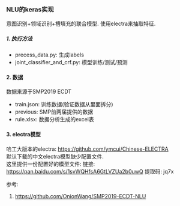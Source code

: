 ### NLU的keras实现
意图识别+领域识别+槽填充的联合模型. 使用electra来抽取特征.  


##### 1. 执行方法
* precess_data.py: 生成labels
* joint_classifier_and_crf.py: 模型训练/测试/预测

#### 2. 数据
数据来源于SMP2019 ECDT
* train.json: 训练数据(验证数据从里面拆分)
* previous: SMP前两届提供的数据
* rule.xlsx: 数据分析生成的excel表

#### 3. electra模型
哈工大版本的electra: https://github.com/ymcui/Chinese-ELECTRA  
默认下载的中文electra模型缺少配置文件.  
这里提供一份配置好的模型文件: 
链接: https://pan.baidu.com/s/1svWQHfsA6GtLVZUa2b0uwQ 提取码: jq7x


参考:
1. https://github.com/OnionWang/SMP2019-ECDT-NLU